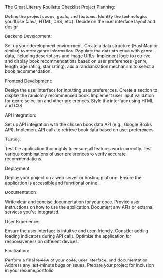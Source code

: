 The Great Literary Roullette Checklist
Project Planning:

 Define the project scope, goals, and features.
 Identify the technologies you'll use (Java, HTML, CSS, etc.).
 Decide on the user interface layout and design.

Backend Development:

 Set up your development environment.
 Create a data structure (HashMap or similar) to store genre information.
 Populate the data structure with genre data, including descriptions and image URLs.
 Implement logic to retrieve and display book recommendations based on user preferences (genre, length, age rating, star rating).
 add a randomization mechanism to select a book recommendation.

Frontend Development:

 Design the user interface for inputting user preferences.
 Create a section to display the randomly recommended book.
 Implement user input validation for genre selection and other preferences.
 Style the interface using HTML and CSS.

API Integration:

 Set up API integration with the chosen book data API (e.g., Google Books API).
 Implement API calls to retrieve book data based on user preferences.

Testing:

 Test the application thoroughly to ensure all features work correctly.
 Test various combinations of user preferences to verify accurate recommendations.

Deployment:

 Deploy your project on a web server or hosting platform.
 Ensure the application is accessible and functional online.

Documentation:

 Write clear and concise documentation for your code.
 Provide user instructions on how to use the application.
 Document any APIs or external services you've integrated.

User Experience:

 Ensure the user interface is intuitive and user-friendly.
 Consider adding loading indicators during API calls.
 Optimize the application for responsiveness on different devices.

Finalization:

 Perform a final review of your code, user interface, and documentation.
 Address any last-minute bugs or issues.
 Prepare your project for inclusion in your resume/portfolio.